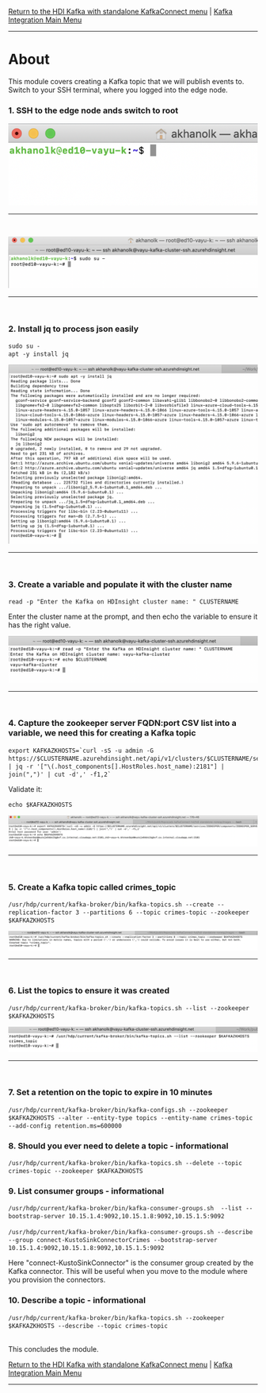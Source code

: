 
[Return to the HDI Kafka with standalone KafkaConnect menu](README.md) | [Kafka Integration Main Menu](../../README.md) <hr>

# About

This module covers creating a Kafka topic that we will publish events to.  
Switch to your SSH terminal, where you logged into the edge node.


### 1. SSH to the edge node ands switch to root

![CreateHDI01](images/02-hdi-41.png)
<br>
<hr>
<br>

![CreateHDI01](images/02-hdi-42.png)
<br>
<hr>
<br>


### 2. Install jq to process json easily

```
sudo su -
apt -y install jq
```

![CreateHDI03](images/02-hdi-44.png)
<br>
<hr>
<br>

### 3. Create a variable and populate it with the cluster name
```
read -p "Enter the Kafka on HDInsight cluster name: " CLUSTERNAME
```
Enter the cluster name at the prompt, and then echo the variable to ensure it has the right value.

![CreateHDI02](images/02-hdi-43.png)
<br>
<hr>
<br>

### 4. Capture the zookeeper server FQDN:port CSV list into a variable, we need this for creating a Kafka topic 

```
export KAFKAZKHOSTS=`curl -sS -u admin -G https://$CLUSTERNAME.azurehdinsight.net/api/v1/clusters/$CLUSTERNAME/services/ZOOKEEPER/components/ZOOKEEPER_SERVER | jq -r '["\(.host_components[].HostRoles.host_name):2181"] | join(",")' | cut -d',' -f1,2`
```

Validate it:

```
echo $KAFKAZKHOSTS
```

![CreateHDI04](images/02-hdi-45.png)
<br>
<hr>
<br>

### 5. Create a Kafka topic called crimes_topic
```
/usr/hdp/current/kafka-broker/bin/kafka-topics.sh --create --replication-factor 3 --partitions 6 --topic crimes-topic --zookeeper $KAFKAZKHOSTS 
```

![CreateHDI05](images/02-hdi-46.png)
<br>
<hr>
<br>

### 6. List the topics to ensure it was created
```
/usr/hdp/current/kafka-broker/bin/kafka-topics.sh --list --zookeeper $KAFKAZKHOSTS 
```

![CreateHDI05](images/02-hdi-47.png)
<br>
<hr>
<br>

### 7. Set a retention on the topic to expire in 10 minutes
```
/usr/hdp/current/kafka-broker/bin/kafka-configs.sh --zookeeper $KAFKAZKHOSTS --alter --entity-type topics --entity-name crimes-topic --add-config retention.ms=600000
```

### 8. Should you ever need to delete a topic - informational
```
/usr/hdp/current/kafka-broker/bin/kafka-topics.sh --delete --topic crimes-topic --zookeeper $KAFKAZKHOSTS
```

### 9. List consumer groups - informational
```
/usr/hdp/current/kafka-broker/bin/kafka-consumer-groups.sh  --list --bootstrap-server 10.15.1.4:9092,10.15.1.8:9092,10.15.1.5:9092

/usr/hdp/current/kafka-broker/bin/kafka-consumer-groups.sh --describe --group connect-KustoSinkConnectorCrimes --bootstrap-server 10.15.1.4:9092,10.15.1.8:9092,10.15.1.5:9092

```

Here "connect-KustoSinkConnector" is the consumer group created by the Kafka connector.  This will be useful when you move to the module where you provision the connectors.

### 10. Describe a topic - informational

```
/usr/hdp/current/kafka-broker/bin/kafka-topics.sh --zookeeper $KAFKAZKHOSTS --describe --topic crimes-topic
```

<br>
This concludes the module.<br>

[Return to the HDI Kafka with standalone KafkaConnect menu](README.md) | [Kafka Integration Main Menu](../../README.md) <hr>
